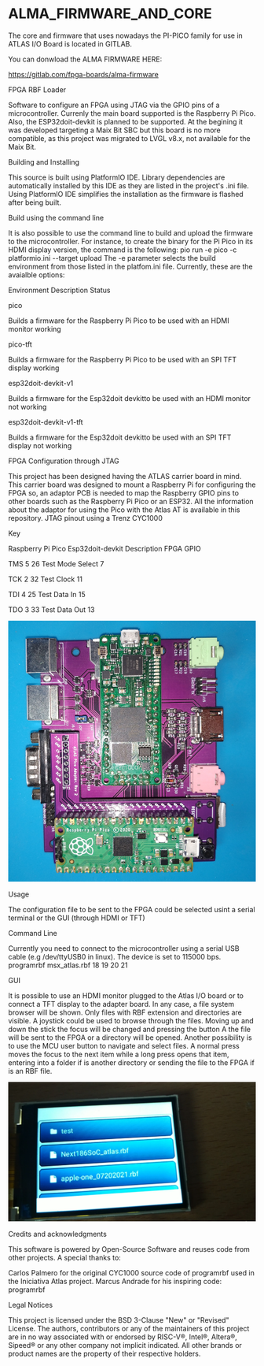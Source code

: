 # ALMA_FIRMWARE_AND_CORE
The core and firmware that uses nowadays the PI-PICO family for use in ATLAS I/O Board is located in GITLAB.

You can donwload the ALMA FIRMWARE HERE:

https://gitlab.com/fpga-boards/alma-firmware


FPGA RBF Loader

Software to configure an FPGA using JTAG via the GPIO pins of a microcontroller. Currenly the main board supported is the Raspberry Pi Pico. Also, the ESP32doit-devkit is planned to be supported. At the begining it was developed targeting a Maix Bit SBC but this board is no more compatible, as this project was migrated to LVGL v8.x, not available for the Maix Bit.

Building and Installing

This source is built using PlatformIO IDE. Library dependencies are automatically installed by this IDE as they are listed in the project's .ini file.
Using PlatformIO IDE simplifies the installation as the firmware is flashed after being built.

Build using the command line

It is also possible to use the command line to build and upload the firmware to the microcontroller. For instance, to create the binary for the Pi Pico in its HDMI display version, the command is the following:
pio run -e pico -c platformio.ini --target upload
The -e parameter selects the build environment from those listed in the platfom.ini file. Currently, these are the avaialble options:



Environment        Description         Status

pico

Builds a firmware for the Raspberry Pi Pico to be used with an HDMI monitor
working


pico-tft

Builds a firmware for the Raspberry Pi Pico to be used with an SPI TFT display
working


esp32doit-devkit-v1

Builds a firmware for the Esp32doit devkitto be used with an   HDMI monitor
not working


esp32doit-devkit-v1-tft

Builds a firmware for the Esp32doit devkitto be used with an SPI TFT display
not working




FPGA Configuration through JTAG

This project has been designed having the ATLAS carrier board in mind. This carrier board was designed to mount a Raspberry Pi for configuring the FPGA so, an adaptor PCB is needed to map the Raspberry GPIO pins to other boards such as the Raspberry Pi Pico or an ESP32. All the information about the adaptor for using the Pico with the Atlas AT is available in this repository.
JTAG pinout using a Trenz CYC1000



Key

Raspberry Pi Pico
Esp32doit-devkit
Description
FPGA GPIO




TMS
5
26
Test Mode Select
7


TCK
2
32
Test Clock
11


TDI
4
25
Test Data In
15


TDO
3
33
Test Data Out
13



![PI-PICO Family multicore](https://github.com/AtlasFPGA/ALMA_FIRMWARE_AND_CORE/blob/main/adapter-pico.jpg)

Usage

The configuration file to be sent to the FPGA could be selected usint a serial terminal or the GUI (through HDMI or TFT)

Command Line

Currently you need to connect to the microcontroller using a serial USB cable (e.g /dev/ttyUSB0 in linux). The device is set to 115000 bps.
programrbf msx_atlas.rbf 18 19 20 21

GUI

It is possible to use an HDMI monitor plugged to the Atlas I/O board or to connect a TFT display to the adapter board. In any case, a file system browser will be shown. Only files with RBF extension and directories are visible.
A joystick could be used to browse through the files. Moving up and down the stick the focus will be changed and pressing the button A the file will be sent to the FPGA or a directory will be opened. Another possibility is to use the MCU user button to navigate and select files. A normal press moves the focus to the next item while a long press opens that item, entering into a folder if is another directory or sending the file to the FPGA if is an RBF file.


![MENU ALMA IN SCREEN OR IN OSD BOTH COULD BE SELECTED](https://github.com/AtlasFPGA/ALMA_FIRMWARE_AND_CORE/blob/main/gui.jpg)


Credits and acknowledgments

This software is powered by Open-Source Software and reuses code from other projects.
A special thanks to:

Carlos Palmero for the original CYC1000 source code of programrbf used in the Iniciativa Atlas project.
Marcus Andrade for his inspiring code: programrbf



Legal Notices

This project is licensed under the BSD 3-Clause "New" or "Revised" License.
The authors, contributors or any of the maintainers of this project are in no way associated with or endorsed by RISC-V®, Intel®, Altera®, Sipeed® or any other company not implicit indicated. All other brands or product names are the property of their respective holders.
